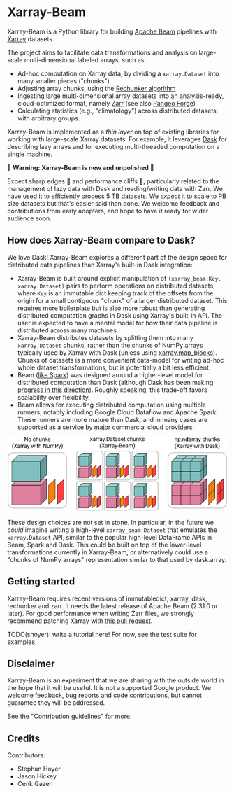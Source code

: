 # Xarray-Beam

Xarray-Beam is a Python library for building
[Apache Beam](https://beam.apache.org/) pipelines with
[Xarray](http://xarray.pydata.org/en/stable/) datasets.

The project aims to facilitate data transformations and analysis on large-scale
multi-dimensional labeled arrays, such as:

-   Ad-hoc computation on Xarray data, by dividing a `xarray.Dataset` into many
    smaller pieces ("chunks").
-   Adjusting array chunks, using the
    [Rechunker algorithm](https://rechunker.readthedocs.io/en/latest/algorithm.html)
-   Ingesting large multi-dimensional array datasets into an analysis-ready,
    cloud-optimized format, namely [Zarr](https://zarr.readthedocs.io/) (see
    also [Pangeo Forge](https://github.com/pangeo-forge/pangeo-forge-recipes))
-   Calculating statistics (e.g., "climatology") across distributed datasets
    with arbitrary groups.

Xarray-Beam is implemented as a _thin layer_ on top of existing libraries for
working with large-scale Xarray datasets. For example, it leverages
[Dask](https://dask.org/) for describing lazy arrays and for executing
multi-threaded computation on a single machine.

**🚨 Warning: Xarray-Beam is new and unpolished 🚨**

Expect sharp edges 🔪 and performance cliffs 🧗, particularly related to the
management of lazy data with Dask and reading/writing data with Zarr. We have
used it to efficiently process 5 TB datasets. We _expect_ it to scale to PB size
datasets but that's easier said than done. We welcome feedback and contributions
from early adopters, and hope to have it ready for wider audience soon.

## How does Xarray-Beam compare to Dask?

We love Dask! Xarray-Beam explores a different part of the design space for
distributed data pipelines than Xarray's built-in Dask integration:

-   Xarray-Beam is built around explicit manipulation of `(xarray_beam.Key,
    xarray.Dataset)` pairs to perform operations on distributed datasets, where
    `Key` is an immutable dict keeping track of the offsets from the origin for
    a small contiguous "chunk" of a larger distributed dataset. This requires
    more boilerplate but is also more robust than generating distributed
    computation graphs in Dask using Xarray's built-in API. The user is expected
    to have a mental model for how their data pipeline is distributed across
    many machines.
-   Xarray-Beam distributes datasets by splitting them into many
    `xarray.Dataset` chunks, rather than the chunks of NumPy arrays typically
    used by Xarray with Dask (unless using
    [xarray.map_blocks](http://xarray.pydata.org/en/stable/user-guide/dask.html#automatic-parallelization-with-apply-ufunc-and-map-blocks)).
    Chunks of datasets is a more convenient data-model for writing ad-hoc whole
    dataset transformations, but is potentially a bit less efficient.
-   Beam ([like Spark](https://docs.dask.org/en/latest/spark.html)) was designed
    around a higher-level model for distributed computation than Dask (although
    Dask has been making
    [progress in this direction](https://coiled.io/blog/dask-under-the-hood-scheduler-refactor/)).
    Roughly speaking, this trade-off favors scalability over flexibility.
-   Beam allows for executing distributed computation using multiple runners,
    notably including Google Cloud Dataflow and Apache Spark. These runners are
    more mature than Dask, and in many cases are supported as a service by major
    commercial cloud providers.

![Xarray-Beam datamodel vs Xarray-Dask](./static/xarray-beam-vs-xarray-dask.png)

These design choices are not set in stone. In particular, in the future we
_could_ imagine writing a high-level `xarray_beam.Dataset` that emulates the
`xarray.Dataset` API, similar to the popular high-level DataFrame APIs in Beam,
Spark and Dask. This could be built on top of the lower-level transformations
currently in Xarray-Beam, or alternatively could use a "chunks of NumPy arrays"
representation similar to that used by dask.array.

## Getting started

Xarray-Beam requires recent versions of immutabledict, xarray, dask, rechunker
and zarr. It needs the latest release of Apache Beam (2.31.0 or later). For good
performance when writing Zarr files, we strongly recommend patching Xarray with
[this pull request](https://github.com/pydata/xarray/pull/5252).

TODO(shoyer): write a tutorial here! For now, see the test suite for examples.

## Disclaimer

Xarray-Beam is an experiment that we are sharing with the outside world in the
hope that it will be useful. It is not a supported Google product. We welcome
feedback, bug reports and code contributions, but cannot guarantee they will be
addressed.

See the "Contribution guidelines" for more.

## Credits

Contributors:

-   Stephan Hoyer
-   Jason Hickey
-   Cenk Gazen

